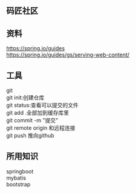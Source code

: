 ## 码匠社区

## 资料
https://spring.io/guides<br>
https://spring.io/guides/gs/serving-web-content/<br>
## 工具
git<br>
git init:创建仓库<br>
git status:查看可以提交的文件<br>
git add .全部加到缓存库里<br>
git commit -m "提交"<br>
git remote origin 和远程连接<br>
git push 推向github<br>
## 所用知识
springboot<br>
mybatis<br>
bootstrap